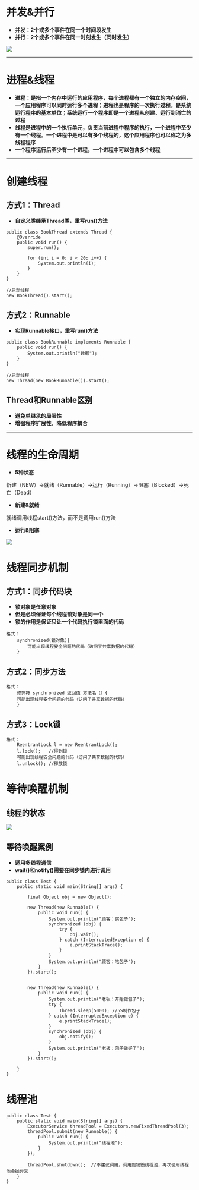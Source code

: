 # 并发&并行

* **并发：2个或多个事件在同一个时间段发生**
* **并行：2个或多个事件在同一时刻发生（同时发生）**

![](assets/5cbe94d46eb7d16038000001.png)

---

# 进程&线程

* **进程：是指一个内存中运行的应用程序，每个进程都有一个独立的内存空间，一个应用程序可以同时运行多个进程；进程也是程序的一次执行过程，是系统运行程序的基本单位；系统运行一个程序即是一个进程从创建、运行到消亡的过程**
* **线程是进程中的一个执行单元，负责当前进程中程序的执行，一个进程中至少有一个线程。一个进程中是可以有多个线程的，这个应用程序也可以称之为多线程程序**
* **一个程序运行后至少有一个进程，一个进程中可以包含多个线程**

---

# 创建线程

## 方式1：Thread

* **自定义类继承Thread类，重写run()方法**

```
public class BookThread extends Thread {
    @Override
    public void run() {
        super.run();

        for (int i = 0; i < 20; i++) {
            System.out.println(i);
        }
    }
}

//启动线程
new BookThread().start();
```

## 方式2：Runnable

* **实现Runnable接口，重写run()方法**

```
public class BookRunnable implements Runnable {
    public void run() {
        System.out.println("数据");
    }
}

//启动线程
new Thread(new BookRunnable()).start();
```

## Thread和Runnable区别

* **避免单继承的局限性**
* **增强程序扩展性，降低程序耦合**

---

# 线程的生命周期

* **5种状态**

新建（NEW）->就绪（Runnable）->运行（Running）->阻塞（Blocked）->死亡（Dead）

* **新建&就绪**

就绪调用线程start()方法，而不是调用run()方法

* **运行&阻塞**

 ![](assets/bfa2cae3e46e784720878a41dc91c8f9.png)

# 线程同步机制

## 方式1：同步代码块

* **锁对象是任意对象**
* **但是必须保证每个线程锁对象是同一个**
* **锁的作用是保证只让一个代码执行锁里面的代码**

```
格式：
    synchronized(锁对象){
        可能出现线程安全问题的代码（访问了共享数据的代码）
    }
```

## 方式2：同步方法

```
格式：
    修饰符 synchronized 返回值 方法名（）{
    可能出现线程安全问题的代码（访问了共享数据的代码）
    }
```

## 方式3：Lock锁

```
格式：
    ReentrantLock l = new ReentrantLock();
    l.lock();   //得到锁
    可能出现线程安全问题的代码（访问了共享数据的代码）
    l.unlock(); //释放锁
```

# 等待唤醒机制

## 线程的状态

![](assets/5cc3eff6fb277027e5000000.bmp)

## 等待唤醒案例

* **适用多线程通信**
* **wait()和notify()需要在同步锁内进行调用**

```
public class Test {
    public static void main(String[] args) {

        final Object obj = new Object();

        new Thread(new Runnable() {
            public void run() {
                System.out.println("顾客：买包子");
                synchronized (obj) {
                    try {
                        obj.wait();
                    } catch (InterruptedException e) {
                        e.printStackTrace();
                    }
                }
                System.out.println("顾客：吃包子");
            }
        }).start();


        new Thread(new Runnable() {
            public void run() {
                System.out.println("老板：开始做包子");
                try {
                    Thread.sleep(5000); //5S制作包子
                } catch (InterruptedException e) {
                    e.printStackTrace();
                }
                synchronized (obj) {
                    obj.notify();
                }
                System.out.println("老板：包子做好了");
            }
        }).start();

    }
}
```

# 线程池

```
public class Test {
    public static void main(String[] args) {
        ExecutorService threadPool = Executors.newFixedThreadPool(3);
        threadPool.submit(new Runnable() {
            public void run() {
                System.out.println("线程池");
            }
        });

        threadPool.shutdown();  //不建议调用，调用则销毁线程池，再次使用线程池会抛异常
    }
}
```
